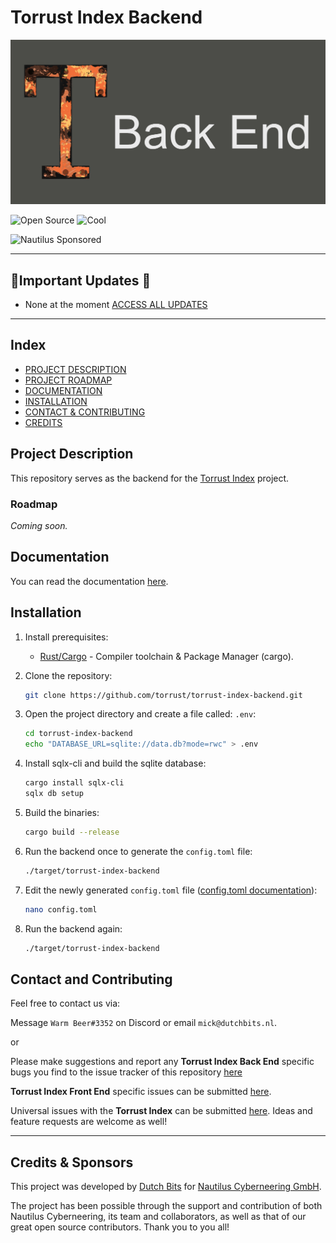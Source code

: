 # Torrust Index Backend

![README HEADER](./img/Torrust_Repo_BackEnd_Readme_Header-20220615.jpg)

![Open Source](https://badgen.net/badge/Open%20Source/100%25/DA2CE7)
![Cool](https://badgen.net/badge/Cool/100%25/FF7F50)

![Nautilus Sponsored](https://badgen.net/badge/Sponsor/Nautilus%20Cyberneering/red)

---

## 📢Important Updates 📢

- None at the moment [ACCESS ALL UPDATES](https://github.com/torrust/torrust-index-backend/wiki/Project-Updates)

---

## Index

- [PROJECT DESCRIPTION](#project-description)
- [PROJECT ROADMAP](#project_roadmap)
- [DOCUMENTATION](#documentation)
- [INSTALLATION](#installation)
- [CONTACT & CONTRIBUTING](#contact_and_contributing)
- [CREDITS](#credits)

## Project Description

This repository serves as the backend for the [Torrust Index](https://github.com/torrust/torrust-index) project.

### Roadmap

*Coming soon.*

## Documentation

You can read the documentation [here](https://torrust.github.io/torrust-documentation/torrust-web-backend/about/).

## Installation

1. Install prerequisites:

    - [Rust/Cargo](https://www.rust-lang.org/) - Compiler toolchain & Package Manager (cargo).

2. Clone the repository:

    ```bash
    git clone https://github.com/torrust/torrust-index-backend.git
    ```

3. Open the project directory and create a file called: `.env`:

    ```bash
    cd torrust-index-backend
    echo "DATABASE_URL=sqlite://data.db?mode=rwc" > .env
    ```

4. Install sqlx-cli and build the sqlite database:

    ```bash
    cargo install sqlx-cli
    sqlx db setup
    ```

5. Build the binaries:

    ```bash
    cargo build --release
    ```

6. Run the backend once to generate the `config.toml` file:

    ```bash
    ./target/torrust-index-backend
    ```

7. Edit the newly generated `config.toml` file ([config.toml documentation](https://torrust.github.io/torrust-tracker/CONFIG.html)):

    ```bash
    nano config.toml
    ```

8. Run the backend again:

    ```bash
    ./target/torrust-index-backend
    ```

## Contact and Contributing

Feel free to contact us via:

Message `Warm Beer#3352` on Discord or email `mick@dutchbits.nl`.

or

Please make suggestions and report any **Torrust Index Back End** specific bugs you find to the issue tracker of this repository [here](https://github.com/torrust/torrust-index-backend/issues)

**Torrust Index Front End** specific issues can be submitted [here](https://github.com/torrust/torrust-index-frontend/issues).

Universal issues with the **Torrust Index** can be submitted [here](https://github.com/torrust/torrust-index/issues). Ideas and feature requests are welcome as well!

---

## Credits & Sponsors

This project was developed by [Dutch Bits](https://dutchbits.nl) for [Nautilus Cyberneering GmbH](https://nautilus-cyberneering.de/).

The project has been possible through the support and contribution of both Nautilus Cyberneering, its team and collaborators, as well as that of our great open source contributors. Thank you to you all!
